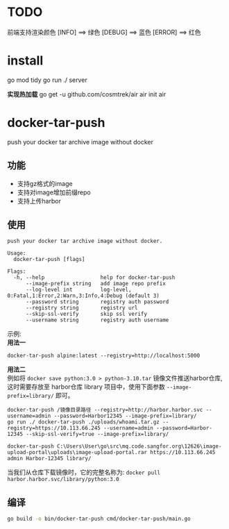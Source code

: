 # TODO
前端支持渲染颜色
[INFO] ==> 绿色
[DEBUG] ==> 蓝色
[ERROR] ==> 红色

# install

go mod tidy
go run ./ server

**实现热加载**
go get -u github.com/cosmtrek/air
air init
air

# docker-tar-push
push your docker tar archive image without docker

## 功能
- 支持gz格式的image
- 支持对image增加前缀repo
- 支持上传harbor

## 使用

```shell
push your docker tar archive image without docker.

Usage:
  docker-tar-push [flags]

Flags:
  -h, --help                  help for docker-tar-push
      --image-prefix string   add image repo prefix
      --log-level int         log-level, 0:Fatal,1:Error,2:Warn,3:Info,4:Debug (default 3)
      --password string       registry auth password
      --registry string       registry url
      --skip-ssl-verify       skip ssl verify
      --username string       registry auth username
```

示例:  
**用法一**  
```shell
docker-tar-push alpine:latest --registry=http://localhost:5000
```

**用法二**  
例如将 `docker save python:3.0 > python-3.10.tar` 镜像文件推送harbor仓库, 这时需要存放至 harbor仓库 library 项目中，使用下面参数 `--image-prefix=library/` 即可。   
```shell
docker-tar-push /镜像目录路径 --registry=http://harbor.harbor.svc --username=admin --password=Harbor12345 --image-prefix=library/
go run ./ docker-tar-push ./uploads/whoami.tar.gz --registry=https://10.113.66.245 --username=admin --password=Harbor-12345 --skip-ssl-verify=true --image-prefix=library/

docker-tar-push C:\Users\User\go\src\mq.code.sangfor.org\12626\image-upload-portal\uploads\image-upload-portal.rar https://10.113.66.245 admin Harbor-12345 library/
```
当我们从仓库下载镜像时，它的完整名称为: `docker pull harbor.harbor.svc/library/python:3.0`  

## 编译

```sh
go build -o bin/docker-tar-push cmd/docker-tar-push/main.go
```
